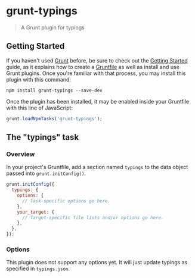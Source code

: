 # grunt-typings

> A Grunt plugin for typings

## Getting Started
If you haven't used [Grunt](http://gruntjs.com/) before, be sure to check out the [Getting Started](http://gruntjs.com/getting-started) guide, as it explains how to create a [Gruntfile](http://gruntjs.com/sample-gruntfile) as well as install and use Grunt plugins. Once you're familiar with that process, you may install this plugin with this command:

```shell
npm install grunt-typings --save-dev
```

Once the plugin has been installed, it may be enabled inside your Gruntfile with this line of JavaScript:

```js
grunt.loadNpmTasks('grunt-typings');
```

## The "typings" task

### Overview
In your project's Gruntfile, add a section named `typings` to the data object passed into `grunt.initConfig()`.

```js
grunt.initConfig({
  typings: {
    options: {
      // Task-specific options go here.
    },
    your_target: {
      // Target-specific file lists and/or options go here.
    },
  },
});
```

### Options
This plugin does not support any options yet. It will just update typings as specified in `typings.json`.
